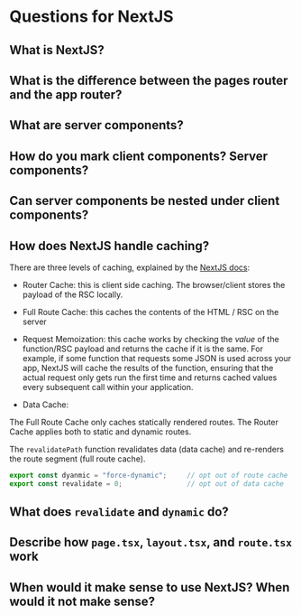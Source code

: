 # Questions for NextJS

## What is NextJS?
## What is the difference between the pages router and the app router?
## What are server components?
## How do you mark client components? Server components?
## Can server components be nested under client components?
## How does NextJS handle caching?

There are three levels of caching, explained by the [NextJS docs](https://nextjs.org/docs/app/building-your-application/caching):

* Router Cache: this is client side caching. The browser/client stores the payload of the RSC locally.

* Full Route Cache: this caches the contents of the HTML / RSC on the server

* Request Memoization: this cache works by checking the *value* of the function/RSC payload and returns the cache if it is the same. For example, if some function that requests some JSON is used across your app, NextJS will cache the results of the function, ensuring that the actual request only gets run the first time and returns cached values every subsequent call within your application.

* Data Cache: 


The Full Route Cache only caches statically rendered routes. The Router Cache applies both to static and dynamic routes.

The `revalidatePath` function revalidates data (data cache) and re-renders the route segment (full route cache).



```js
export const dyanmic = "force-dynamic";     // opt out of route cache
export const revalidate = 0;                // opt out of data cache
```


## What does `revalidate` and `dynamic` do?
## Describe how `page.tsx`, `layout.tsx`, and `route.tsx` work
## When would it make sense to use NextJS? When would it not make sense?

